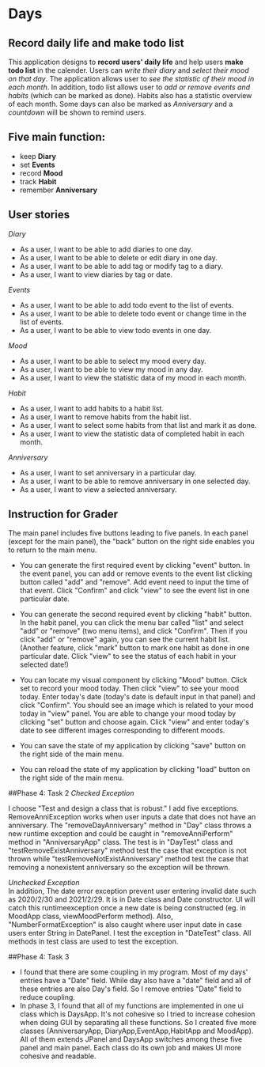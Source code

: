 # Days

## Record daily life and make todo list


This application designs to **record users' daily life** and help users **make todo list** in the calender.
Users can *write their diary* and *select their mood on that day*. The application allows user to *see the 
statistic of their mood in each month*. In addition, todo list allows user to *add or remove events 
and habits* (which can be marked as done). Habits also has a statistic overview of each month. Some days 
can also be marked as *Anniversary* and a *countdown* will be shown to remind users.

## Five main function:
- keep **Diary**
- set **Events**
- record **Mood**
- track **Habit**
- remember **Anniversary**

## User stories
*Diary*
- As a user, I want to be able to add diaries to one day.
- As a user, I want to be able to delete or edit diary in one day.
- As a user, I want to be able to add tag or modify tag to a diary.
- As a user, I want to view diaries by tag or date.

*Events*
- As a user, I want to be able to add todo event to the list of events.
- As a user, I want to be able to delete todo event or change time in the list of events.
- As a user, I want to be able to view todo events in one day.

*Mood*
- As a user, I want to be able to select my mood every day.
- As a user, I want to be able to view my mood in any day.
- As a user, I want to view the statistic data of my mood in each month.

*Habit*
- As a user, I want to add habits to a habit list.
- As a user, I want to remove habits from the habit list.
- As a user, I want to select some habits from that list and mark it as done.
- As a user, I want to view the statistic data of completed habit in each month.

*Anniversary*
- As a user, I want to set anniversary in a particular day.
- As a user, I want to be able to remove anniversary in one selected day.
- As a user, I want to view a selected anniversary.

## Instruction for Grader
The main panel includes five buttons leading to five panels. In each panel (except for the main panel), 
the "back" button on the right side enables you to return to the main menu. 

- You can generate the first required event by clicking "event" button. In the event
panel, you can add or remove events to the event list clicking button called "add" and
"remove". Add event need to input the time of that event. Click "Confirm" and click "view" 
to see the event list in one particular date.

- You can generate the second required event by clicking "habit" button. In the habit
panel, you can click the menu bar called "list" and select "add" or "remove" (two menu items),
and click "Confirm". Then if you click "add" or "remove" again, you can see the current habit
list. (Another feature, click "mark" button to mark one habit as done in one particular date. Click
"view" to see the status of each habit in your selected date!)

- You can locate my visual component by clicking "Mood" button. Click set to record your mood today.
Then click "view" to see your mood today. Enter today's date (today's date is default input in that panel)
and click "Confirm". You should see an image which is related to your mood today in "view"
panel. You are able to change your mood today by clicking "set" button and choose again.
Click "view" and enter today's date to see different images corresponding to different moods.

- You can save the state of my application by clicking "save" button on the right side of the main menu.

- You can reload the state of my application by clicking "load" button on the right side of the main menu.

##Phase 4: Task 2
*Checked Exception*

I choose "Test and design a class that is robust." I add five exceptions. RemoveAnniException works when user inputs 
a date that does not have an anniversary. The "removeDayAnniversary" method in "Day" class throws a new runtime 
exception and could be caught in "removeAnniPerform" method in "AnniversaryApp" class. The test is in "DayTest" class 
and "testRemoveExistAnniversary" method test the case that exception is not thrown while "testRemoveNotExistAnniversary"
method test the case that removing a nonexistent anniversary so the exception will be thrown.
                    
*Unchecked Exception*                                                      
In addition, The date error exception prevent user entering invalid date such as 2020/2/30 and 2021/2/29. It is in Date class 
and Date constructor. UI will catch this runtimeexception once a new date is being constructed (eg. in MoodApp class, viewMoodPerform method). Also, "NumberFormatException"
 is also caught where user input date in case users enter String in DatePanel. I test the exception in "DateTest" class.
 All methods in test class are used to test the exception.




##Phase 4: Task 3

- I found that there are some coupling in my program. Most of my days' entries have a "Date" field. While day
also have a "date" field and all of these entries are also Day's field. So I remove entries "Date" field
to reduce coupling.  
- In phase 3, I found that all of my functions are implemented in one ui class which is DaysApp. It's not cohesive
so I tried to increase cohesion when doing GUI by separating all these functions. So I created five more classes (AnniversaryApp,
DiaryApp,EventApp,HabitApp and MoodApp). All of them extends JPanel and DaysApp switches among these five panel
and main panel. Each class do its own job and makes UI more cohesive and readable.